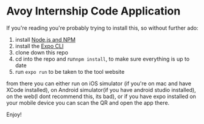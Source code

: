 # Avoy Internship Code Application

If you're reading you're probably trying to install this, so without further ado:

1. install [Node.js and NPM](https://nodejs.org/en/)
2. install the [Expo CLI](https://docs.expo.io/get-started/installation/)
3. clone down this repo
4. cd into the repo and run`npm install`, to make sure everything is up to date
5. run `expo run` to be taken to the tool website

from there you can either run on iOS simulator (if you're on mac and have XCode installed), on Android simulator(if you have android studio installed), on the web(I dont recommend this, its bad), or if you have expo installed on your mobile device you can scan the QR and open the app there.

Enjoy!